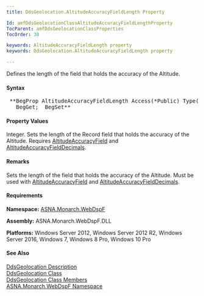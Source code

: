 ```yaml
---
title: DdsGeolocation.AltitudeAccuracyFieldLength Property

Id: amfDdsGeolocationClassAltitudeAccuracyFieldLengthProperty
TocParent: amfDdsGeolocationClassProperties
TocOrder: 30

keywords: AltitudeAccuracyFieldLength property
keywords: DdsGeolocation.AltitudeAccuracyFieldLength property

---
```


Defines the length of the field that holds the accuracy of the Altitude.

#### Syntax
<pre class="prettyprint"> **BegProp AltitudeAccuracyFieldLength Access(*Public) Type(*Int)
   BegGet;  BegSet** </pre>

#### Property Values
Integer. Sets the length of the Record field that holds the accuracy of the Altitude. Requires [AltitudeAccuracyField](amfDdsGeolocationClassAltitudeAccuracyFieldProperty.html) and [AltitudeAccuracyFieldDecimals](amfDdsGeolocationClassAltitudeAccuracyFieldDecimalsProperty.html).

#### Remarks
Sets the length of the field that holds the accuracy of the Altitude. Must be used with [AltitudeAccuracyField](amfDdsGeolocationClassAltitudeAccuracyFieldProperty.html) and [AltitudeAccuracyFieldDecimals](amfDdsGeolocationClassAltitudeAccuracyFieldDecimalsProperty.html).

#### Requirements
**Namespace:** [ASNA.Monarch.WebDspF](amfWebDspFNamespace.html)

**Assembly:** ASNA.Monarch.WebDspF.DLL

**Platforms:** Windows Server 2012, Windows Server 2012 R2, Windows Server 2016, Windows 7, Windows 8 Pro, Windows 10 Pro

#### See Also
[DdsGeolocation Description](amfUnderstandingGeoloc.html)<br /> [ DdsGeolocation Class](amfDdsGeolocationClass.html) <br /> [ DdsGeolocation Class Members](amfDdsGeolocationClassMembers.html) <br /> [ ASNA.Monarch.WebDspF Namespace](amfWebDspFNamespace.html) 
